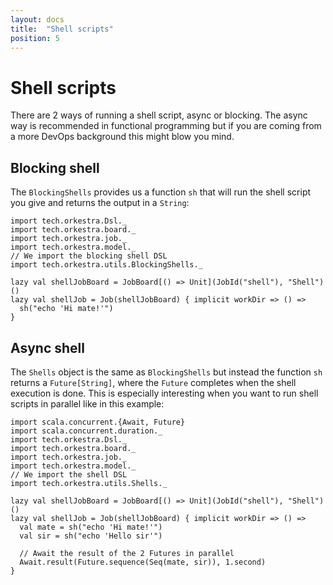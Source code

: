 ```yaml
---
layout: docs
title:  "Shell scripts"
position: 5
---
```


# Shell scripts

There are 2 ways of running a shell script, async or blocking. The async way is recommended in functional programming
but if you are coming from a more DevOps background this might blow you mind.

## Blocking shell

The `BlockingShells` provides us a function `sh` that will run the shell script you give and returns the output in a
`String`:
```tut:silent
import tech.orkestra.Dsl._
import tech.orkestra.board._
import tech.orkestra.job._
import tech.orkestra.model._
// We import the blocking shell DSL
import tech.orkestra.utils.BlockingShells._

lazy val shellJobBoard = JobBoard[() => Unit](JobId("shell"), "Shell")()
lazy val shellJob = Job(shellJobBoard) { implicit workDir => () =>
  sh("echo 'Hi mate!'")
}
```

## Async shell

The `Shells` object is the same as `BlockingShells` but instead the function `sh` returns a `Future[String]`, where
the `Future` completes when the shell execution is done. This is especially interesting when you want to run shell
scripts in parallel like in this example:
```tut:silent
import scala.concurrent.{Await, Future}
import scala.concurrent.duration._
import tech.orkestra.Dsl._
import tech.orkestra.board._
import tech.orkestra.job._
import tech.orkestra.model._
// We import the shell DSL
import tech.orkestra.utils.Shells._

lazy val shellJobBoard = JobBoard[() => Unit](JobId("shell"), "Shell")()
lazy val shellJob = Job(shellJobBoard) { implicit workDir => () =>
  val mate = sh("echo 'Hi mate!'")
  val sir = sh("echo 'Hello sir'")
  
  // Await the result of the 2 Futures in parallel
  Await.result(Future.sequence(Seq(mate, sir)), 1.second)
}
```
